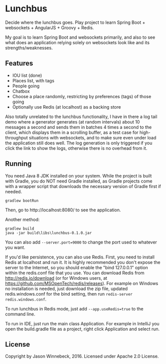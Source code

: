 # Lunchbus
Decide where the lunchbus goes. Play project to learn Spring Boot + websockets + AngularJS + Groovy + Redis.

My goal is to learn Spring Boot and websockets primarily, and also to see what does an application relying solely on
websockets look like and its strengths/weaknesses.

## Features

- IOU list (done)
- Places list, with tags
- People going
- Chatbox
- Choose a place randomly, restricting by preferences (tags) of those going
- Optionally use Redis (at localhost) as a backing store

Also totally unrelated to the lunchbus functionality, I have in there a log tail demo where a generator generates (at
random intervals) about 10 messages a second and sends them in batches 4 times a second to the client, which displays
them in a scrolling buffer, as a test case for high-throughput situations with websockets, and to make sure even under
load the application still does well. The log generation is only triggered if you click the link to show the logs,
otherwise there is no overhead from it.

## Running

You need Java 8 JDK installed on your system. While the project is built with Gradle, you do NOT need Gradle installed,
as Gradle projects come with a wrapper script that downloads the necessary version of Gradle first if needed.

    gradlew bootRun

Then, go to http://localhost:8080/ to see the application.

Another method:

    gradlew build
    java -jar build\libs\lunchbus-0.1.0.jar

You can also add `--server.port=9000` to change the port used to whatever you want.

If you'd like persistence, you can also use Redis. First, you need to install Redis at localhost and run it. It is
highly recommended you don't expose the server to the Internet, so you should enable the "bind 127.0.0.1" option within
the redis.conf file that you use. You can download Redis from http://redis.io/download (or for Windows users, at
https://github.com/MSOpenTech/redis/releases). For example on Windows no installation is needed, just download the zip
file, updated redis.windows.conf for the bind setting, then run `redis-server redis.windows.conf`.

To run lunchbus in Redis mode, just add `--app.useRedis=true` to the command line.

To run in IDE, just run the main class Application. For example in IntelliJ you open the build.gradle file as a project,
right click Application and select run.

## License

Copyright by Jason Winnebeck, 2016. Licensed under Apache 2.0 License.
